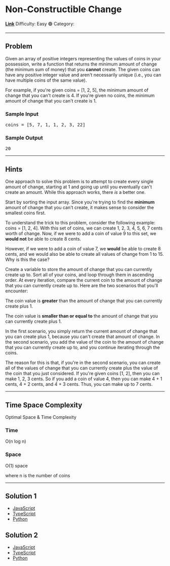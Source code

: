 # Non-Constructible Change

[**Link**](https://www.algoexpert.io/questions/Non-Constructible%20Change)
Difficulty: Easy 🟢
Category:

---

## Problem

Given an array of positive integers representing the values of coins in your possession, write a function that returns the minimum amount of change (the minimum sum of money) that you <b>cannot</b> create. The given coins can have any positive integer value and aren't necessarily unique (i.e., you can have multiple coins of the same value).

For example, if you're given <span>coins = [1, 2, 5]</span>, the minimum amount of change that you can't create is <span>4</span>. If you're given no coins, the minimum amount of change that you can't create is <span>1</span>.

</p>
<h3>Sample Input</h3>
<pre><span>coins</span> = [5, 7, 1, 1, 2, 3, 22]
</pre>
<h3>Sample Output</h3>
<pre>20
</pre></div>

---

## Hints

One approach to solve this problem is to attempt to create every single amount of change, starting at 1 and going up until you eventually can't create an amount. While this approach works, there <i>is</i> a better one.

Start by sorting the input array. Since you're trying to find the <b>minimum</b> amount of change that you can't create, it makes sense to consider the smallest coins first.

To understand the trick to this problem, consider the following example: <span>coins = [1, 2, 4]</span>. With this set of coins, we can create <span>1, 2, 3, 4, 5, 6, 7</span> cents worth of change. Now, if we were to add
a coin of value <span>9</span> to this set, we <b>would not</b> be able to create <span>8</span> cents.

However, if we were to add a coin of value <span>7</span>, we <b>would</b> be able to create <span>8</span> cents, and we would also be able to create all values of change from <span>1</span> to <span>15</span>. Why is this the case?

Create a variable to store the amount of change that you can currently create up to. Sort all of your coins, and loop through them in ascending order. At every iteration, compare the current coin to the amount of change that you can currently create up to. Here are the two scenarios that you'll encounter:

The coin value is <b>greater</b> than the amount of change that you can currently create plus 1.

The coin value is <b>smaller than or equal to</b> the amount of change that you can currently create plus 1.

In the first scenario, you simply return the current amount of change that you can create plus 1, because you can't create that amount of change. In the second scenario, you add the value of the coin to the amount of change that you can currently create up to, and you continue iterating through the coins.

The reason for this is that, if you're in the second scenario, you can create all of the values of change that you can currently create plus the value of the coin that you just considered. If you're given coins <span>[1, 2]</span>, then you can make <span>1, 2, 3</span> cents. So if you add a coin of value <span>4</span>, then you can make <span>4 + 1</span> cents, <span>4 + 2</span> cents, and <span>4 + 3</span> cents. Thus, you can make up to <span>7</span> cents.

---

## Time Space Complexity

Optimal Space &amp; Time Complexity

### Time

O(n log n)

### Space

O(1) space

where n is the number of coins

---

## Solution 1

- [JavaScript](./solution_1/non-constructible-change.js)
- [TypeScript](./solution_1/non-constructible-change.ts)
- [Python](./solution_1/non-constructible-change.py)

## Solution 2

- [JavaScript]()
- [TypeScript]()
- [Python]()
